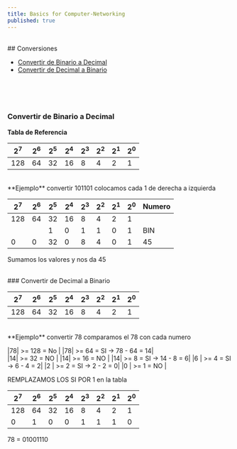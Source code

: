 ```yaml
---
title: Basics for Computer-Networking
published: true
---  
```

<br />  
## Conversiones

- [Convertir de Binario a Decimal](https://o5m4n.github.io/Basic-Computer-Networking#convertir-de-binario-a-decimal)
- [Convertir de Decimal a Binario](https://o5m4n.github.io/Basic-Computer-Networking#convertir-de-decimal-a-binario)
<br />  
<br />  
<br />  

### Convertir de Binario a Decimal

**Tabla de Referencia**  

| 2<sup>7</sup>| 2<sup>6</sup> | 2<sup>5</sup> | 2<sup>4</sup> | 2<sup>3</sup> | 2<sup>2</sup> | 2<sup>1</sup>| 2<sup>0</sup> |
| --- | --- | --- | --- | --- | --- | --- | --- |
| 128 | 64  | 32  | 16  | 8   | 4   | 2   | 1   |  

<br />
**Ejemplo**  
convertir 101101  
colocamos cada 1 de derecha a izquierda  

<div class="table-wrapper" markdown="block">
  
| 2<sup>7</sup>| 2<sup>6</sup> | 2<sup>5</sup> | 2<sup>4</sup> | 2<sup>3</sup> | 2<sup>2</sup> | 2<sup>1</sup>| 2<sup>0</sup> | Numero |
| --- | --- | --- | --- | --- | --- | --- | --- | --- |
| 128 | 64  | 32  | 16  | 8   | 4   | 2   | 1   |     |
|     |     | 1   | 0   | 1   | 1   | 0   | 1   | BIN |
| 0   | 0   | 32  | 0   | 8   | 4   | 0   | 1   | 45  |
  
</div>  

Sumamos los valores y nos da 45  
  
<br /> 
### Convertir de Decimal a Binario

| 2<sup>7</sup>| 2<sup>6</sup> | 2<sup>5</sup> | 2<sup>4</sup> | 2<sup>3</sup> | 2<sup>2</sup> | 2<sup>1</sup>| 2<sup>0</sup> |
| --- | --- | --- | --- | --- | --- | --- | --- |
| 128 | 64  | 32  | 16  | 8   | 4   | 2   | 1   |  

<br />
**Ejemplo**  
convertir 78  
comparamos el 78 con cada numero  

<div class="table-wrapper" markdown="block">
  
|78| >= 128  = No |
|78| >= 64   = SI -> 78 - 64  = 14|  
|14| >= 32 = NO | 
|14| >= 16 = NO | 
|14| >=  8 = SI -> 14 - 8 = 6| 
|6 | >=  4 = SI -> 6 - 4  = 2|
|2 | >=  2 = SI -> 2 - 2  = 0|
|0 | >=  1 = NO |

</div>  

REMPLAZAMOS LOS SI POR 1 en la tabla  

| 2<sup>7</sup>| 2<sup>6</sup> | 2<sup>5</sup> | 2<sup>4</sup> | 2<sup>3</sup> | 2<sup>2</sup> | 2<sup>1</sup>| 2<sup>0</sup> |
| --- | --- | --- | --- | --- | --- | --- | --- |
| 128 | 64  | 32  | 16  | 8   | 4   | 2   | 1   |
| 0   | 1   | 0   | 0   | 1   | 1   | 1   | 0   |  

78 = 01001110
